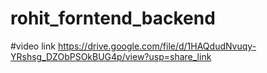 # rohit_forntend_backend

#video link 
https://drive.google.com/file/d/1HAQdudNvuqy-YRshsg_DZObPSOkBUG4p/view?usp=share_link
